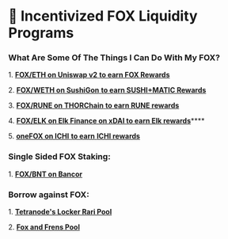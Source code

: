 # 🎊 Incentivized FOX Liquidity Programs

### What Are Some Of The Things I Can Do With My FOX?

1\. [**FOX/ETH on Uniswap v2** **to earn FOX Rewards**](https://fox.shapeshift.com/fox-farming)

2\. [**FOX/WETH on SushiGon** **to earn SUSHI+MATIC Rewards**](how-to-provide-liquidity-on-sushiswap-to-earn-fox.md)

3\. [**FOX/RUNE on THORChain** **to earn RUNE rewards**](https://app.thorswap.finance/pool/ETH.FOX-0XC770EEFAD204B5180DF6A14EE197D99D808EE52D)

4\. [**FOX/ELK on Elk Finance on xDAI to earn Elk rewards**](https://app.elk.finance/#/swap)\*\*\*\*

5\. [**oneFOX on ICHI** **to earn** **ICHI rewards**](https://app.ichi.org/deposit)

### Single Sided FOX Staking:

1\. [**FOX/BNT on Bancor**](https://app.bancor.network/eth/data/)

### Borrow against FOX:

1\. [**Tetranode's Locker Rari Pool**](https://app.rari.capital/fuse/pool/6)

2\. [**Fox and Frens Pool**](https://app.rari.capital/fuse/pool/79)
